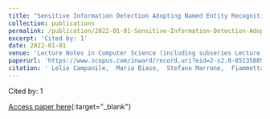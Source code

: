 ```yaml
---
title: "Sensitive Information Detection Adopting Named Entity Recognition: A Proposed Methodology"
collection: publications
permalink: /publication/2022-01-01-Sensitive-Information-Detection-Adopting-Named-Entity-Recognition-A-Proposed-Methodology
excerpt: 'Cited by: 1'
date: 2022-01-01
venue: 'Lecture Notes in Computer Science (including subseries Lecture Notes in Artificial Intelligence and Lecture Notes in Bioinformatics)'
paperurl: 'https://www.scopus.com/inward/record.uri?eid=2-s2.0-85135889610&doi=10.1007%2f978-3-031-10542-5_26&partnerID=40&md5=3f22e351a3b3a961fed6a8cbe9a61cba'
citation: ' Lelio Campanile,  Maria Biase,  Stefano Marrone,  Fiammetta Marulli,  Mariapia Raimondo,  Laura Verde, &quot;Sensitive Information Detection Adopting Named Entity Recognition: A Proposed Methodology.&quot; Lecture Notes in Computer Science (including subseries Lecture Notes in Artificial Intelligence and Lecture Notes in Bioinformatics), 2022.'
---
```

Cited by: 1

[Access paper here](https://www.scopus.com/inward/record.uri?eid=2-s2.0-85135889610&doi=10.1007%2f978-3-031-10542-5_26&partnerID=40&md5=3f22e351a3b3a961fed6a8cbe9a61cba){:target="_blank"}

